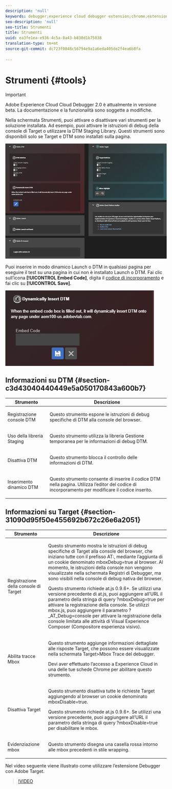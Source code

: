 ```yaml
---
description: 'null'
keywords: debugger;experience cloud debugger extension;chrome;extension;tools;dtm;target
seo-description: 'null'
seo-title: Strumenti
title: Strumenti
uuid: ea3fe1ea-e936-4c5a-8a43-b830d1b75038
translation-type: tm+mt
source-git-commit: dc723f0848c56794e9a1a6eda405de2f4ea6b8fa

---
```



# Strumenti {#tools}

> [!IMPORTANT]
>
> Adobe Experience Cloud Cloud Debugger 2.0 è attualmente in versione beta. La documentazione e la funzionalità sono soggette a modifiche.

Nella schermata Strumenti, puoi attivare o disattivare vari strumenti per la soluzione installata. Ad esempio, puoi attivare le istruzioni di debug della console di Target o utilizzare la DTM Staging Library. Questi strumenti sono disponibili solo se Target e DTM sono installati sulla pagina.

![](assets/tools.jpg)

Puoi inserire in modo dinamico Launch o DTM in qualsiasi pagina per eseguire il test su una pagina in cui non è installato Launch o DTM. Fai clic sull’icona **[!UICONTROL Embed Code]**, digita il [codice di incorporamento](https://experiencecloud.adobe.com/resources/help/en_US/dtm/deployment.html) e fai clic su **[!UICONTROL Save]**.

![](assets/tools-embedcode.jpg)

## Informazioni su DTM {#section-c3d43040440449e5a050170843a600b7}

<table id="table_04625C3319134E169A35DB74C1D1FB31"> 
 <thead> 
  <tr> 
   <th colname="col1" class="entry"> Strumento </th> 
   <th colname="col2" class="entry"> Descrizione </th> 
  </tr>
 </thead>
 <tbody> 
  <tr> 
   <td colname="col1"> <p> Registrazione console DTM </p> </td> 
   <td colname="col2"> <p>Questo strumento espone le istruzioni di debug specifiche di DTM alla console del browser. </p> </td> 
  </tr> 
  <tr> 
   <td colname="col1"> <p>Uso della libreria Staging </p> </td> 
   <td colname="col2"> <p>Questo strumento utilizza la libreria Gestione temporanea per le informazioni di debug DTM. </p> </td> 
  </tr> 
  <tr> 
   <td colname="col1"> <p>Disattiva DTM </p> </td> 
   <td colname="col2"> <p>Questo strumento blocca il controllo delle informazioni di DTM. </p> </td> 
  </tr> 
  <tr> 
   <td colname="col1"> <p> Inserimento dinamico DTM </p> </td> 
   <td colname="col2"> <p> Questo strumento consente di inserire il codice DTM nella pagina. Utilizza l’editor del codice di incorporamento per modificare il codice inserito. </p> </td> 
  </tr> 
 </tbody> 
</table>

## Informazioni su Target {#section-31090d95f50e455692b672c26e6a2051}

<table id="table_A71D269B49F4417599EBACA44D5CCF4F"> 
 <thead> 
  <tr> 
   <th colname="col1" class="entry"> Strumento </th> 
   <th colname="col2" class="entry"> Descrizione </th> 
  </tr>
 </thead>
 <tbody> 
  <tr> 
   <td colname="col1"> <p>Registrazione della console di Target </p> </td> 
   <td colname="col2"> <p>Questo strumento mostra le istruzioni di debug specifiche di Target alla console del browser, che iniziano tutte con il prefisso <span class="codeph"> AT:</span>, mediante l’aggiunta di un cookie denominato <span class="codeph"> mboxDebug=true</span> al browser. Al momento, le istruzioni della console non vengono visualizzate nella schermata Registri di Debugger, ma sono visibili nella console di debug nativa del browser. </p> <p> Questo strumento richiede at.js 0.9.6+. Se utilizzi una versione precedente di at.js, puoi aggiungere all’URL il parametro della stringa di query <span class="codeph"> ?mboxDebug=true</span> per attivare la registrazione della console. Se utilizzi mbox.js, puoi aggiungere il parametro <span class="codeph"> ?_AT_Debug=console</span> per attivare la registrazione della console limitata alle attività di Visual Experience Composer (Compositore esperienza visivo). </p> </td> 
  </tr> 
  <tr> 
   <td colname="col1"> <p> Abilita tracce Mbox </p> </td> 
   <td colname="col2"> <p>Questo strumento aggiunge informazioni dettagliate alle risposte Target, che possono essere visualizzate nella schermata <span class="uicontrol"> Target&gt;Mbox Trace</span> del debugger. </p> <p> Devi aver effettuato l’accesso a Experience Cloud in una delle tue schede Chrome per abilitare questo strumento. </p> </td> 
  </tr> 
  <tr> 
   <td colname="col1"> <p>Disattiva Target </p> </td> 
   <td colname="col2"> <p>Questo strumento disattiva tutte le richieste Target aggiungendo al browser un cookie denominato <span class="codeph"> mboxDisable=true</span>. </p> <p> Questo strumento richiede at.js 0.9.6+. Se utilizzi una versione precedente, puoi aggiungere all’URL il parametro della stringa di query <span class="codeph">?mboxDisable=true </span>per disabilitare le mbox. </p> </td> 
  </tr> 
  <tr> 
   <td colname="col1"> <p> Evidenziazione mbox </p> </td> 
   <td colname="col2"> <p> Questo strumento disegna una casella rossa intorno alle mbox precedenti in stile wrapping. </p> </td> 
  </tr> 
 </tbody> 
</table>

Nel video seguente viene illustrato come utilizzare l’estensione Debugger con Adobe Target.

>[!VIDEO](https://video.tv.adobe.com/v/23115t2/)
